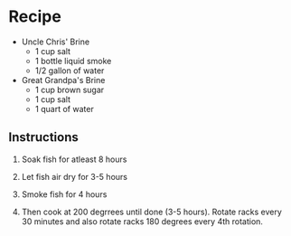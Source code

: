 # Recipe

- Uncle Chris' Brine
    - 1 cup salt
    - 1 bottle liquid smoke
    - 1/2 gallon of water
- Great Grandpa's Brine
    - 1 cup brown sugar
    - 1 cup salt
    - 1 quart of water
  
## Instructions
1. Soak fish for atleast 8 hours

2. Let fish air dry for 3-5 hours

3. Smoke fish for 4 hours

4. Then cook at 200 degrrees until done (3-5 hours).
Rotate racks every 30 minutes and also rotate racks 180 degrees every 4th rotation.
